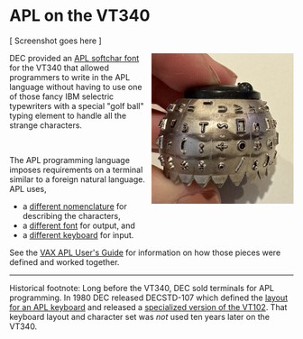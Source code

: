 # APL on the VT340

[ Screenshot goes here ]

<img src="img/apltypeball.jpg" style="float: right;" width="50%" alt="This IBM 987 Selectric APL Element 'Typeball' was sold on eBay by Maven Lane for $77.00 on Feb 10, 2024.">

DEC provided an [APL softchar font](aplfontb9/README.md) for the VT340
that allowed programmers to write in the APL language without having
to use one of those fancy IBM selectric typewriters with a special
"golf ball" typing element to handle all the strange characters.

<br/>

The APL programming language imposes requirements on a terminal
similar to a foreign natural language. APL uses,

* a [different nomenclature](nomenclature.md) for describing the characters,
* a [different font](aplfontb9/README.md) for output, and
* a [different keyboard](img/LK201-APL-kbd.png) for input.

See the
[VAX APL User's Guide](../docs/kindred/AA-P142E-TE_VAX_APL_Users_Guide_Jun91_text.pdf) 
for information on how those pieces were defined and worked together. 


_____

Historical footnote: Long before the VT340, DEC sold terminals for APL
programming. In 1980 DEC released DECSTD-107 which defined the [layout
for an APL keyboard](1980/apl1980kbd.png) and released a [specialized
version of the VT102](1980/vt102apl.png). That keyboard layout and
character set was _not_ used ten years later on the VT340.
